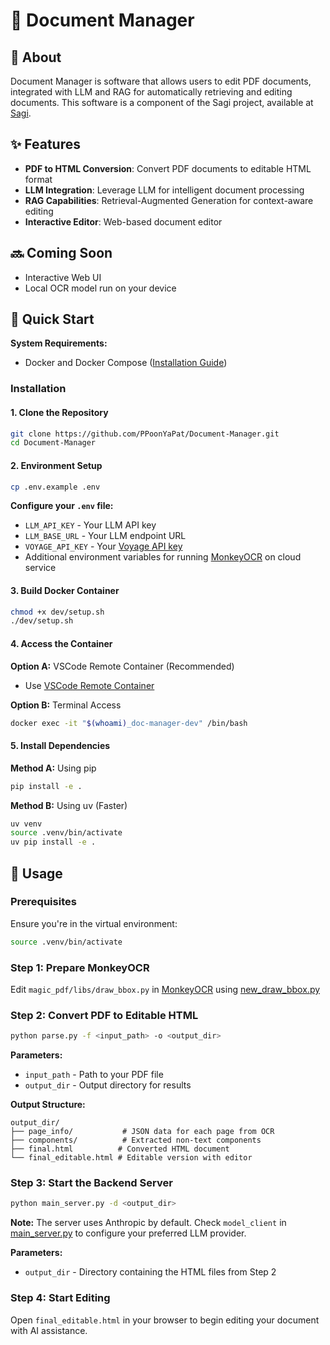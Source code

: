# 📄 Document Manager

## 🎯 About

Document Manager is software that allows users to edit PDF documents, integrated with LLM and RAG for automatically retrieving and editing documents. This software is a component of the Sagi project, available at [Sagi](https://github.com/Kasma-Inc/Sagi).

## ✨ Features

- **PDF to HTML Conversion**: Convert PDF documents to editable HTML format
- **LLM Integration**: Leverage LLM for intelligent document processing
- **RAG Capabilities**: Retrieval-Augmented Generation for context-aware editing
- **Interactive Editor**: Web-based document editor

## 🔜 Coming Soon

- Interactive Web UI
- Local OCR model run on your device

## 🚀 Quick Start

**System Requirements:**
- Docker and Docker Compose ([Installation Guide](dev/prerequisite.md))

### Installation

#### 1. Clone the Repository
```bash
git clone https://github.com/PPoonYaPat/Document-Manager.git
cd Document-Manager
```

#### 2. Environment Setup
```bash
cp .env.example .env
```

**Configure your `.env` file:**
- `LLM_API_KEY` - Your LLM API key
- `LLM_BASE_URL` - Your LLM endpoint URL  
- `VOYAGE_API_KEY` - Your [Voyage API key](https://www.voyageai.com/)
- Additional environment variables for running [MonkeyOCR](https://github.com/Yuliang-Liu/MonkeyOCR) on cloud service

#### 3. Build Docker Container
```bash
chmod +x dev/setup.sh
./dev/setup.sh
```

#### 4. Access the Container

**Option A:** VSCode Remote Container (Recommended)
- Use [VSCode Remote Container](https://marketplace.visualstudio.com/items?itemName=ms-vscode-remote.remote-containers)

**Option B:** Terminal Access
```bash
docker exec -it "$(whoami)_doc-manager-dev" /bin/bash
```

#### 5. Install Dependencies

**Method A:** Using pip
```bash
pip install -e .
```

**Method B:** Using uv (Faster)
```bash
uv venv
source .venv/bin/activate
uv pip install -e .
```

## 📖 Usage

### Prerequisites
Ensure you're in the virtual environment:
```bash
source .venv/bin/activate
```

### Step 1: Prepare MonkeyOCR
Edit `magic_pdf/libs/draw_bbox.py` in [MonkeyOCR](https://github.com/Yuliang-Liu/MonkeyOCR) using [new_draw_bbox.py](temp/new_draw_bbox.py)

### Step 2: Convert PDF to Editable HTML
```bash
python parse.py -f <input_path> -o <output_dir>
```

**Parameters:**
- `input_path` - Path to your PDF file
- `output_dir` - Output directory for results

**Output Structure:**
```
output_dir/
├── page_info/           # JSON data for each page from OCR
├── components/          # Extracted non-text components
├── final.html          # Converted HTML document
└── final_editable.html # Editable version with editor
```

### Step 3: Start the Backend Server
```bash
python main_server.py -d <output_dir>
```

**Note:** The server uses Anthropic by default. Check `model_client` in [main_server.py](main_server.py) to configure your preferred LLM provider.

**Parameters:**
- `output_dir` - Directory containing the HTML files from Step 2

### Step 4: Start Editing
Open `final_editable.html` in your browser to begin editing your document with AI assistance.